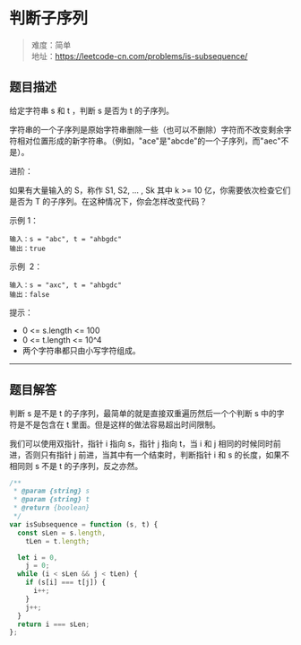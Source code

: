 # 判断子序列

> 难度：简单  
> 地址：https://leetcode-cn.com/problems/is-subsequence/

## 题目描述

给定字符串 s 和 t ，判断 s 是否为 t 的子序列。

字符串的一个子序列是原始字符串删除一些（也可以不删除）字符而不改变剩余字符相对位置形成的新字符串。（例如，"ace"是"abcde"的一个子序列，而"aec"不是）。

进阶：

如果有大量输入的 S，称作 S1, S2, ... , Sk 其中 k >= 10 亿，你需要依次检查它们是否为 T 的子序列。在这种情况下，你会怎样改变代码？

示例 1：

```
输入：s = "abc", t = "ahbgdc"
输出：true
```

示例  2：

```
输入：s = "axc", t = "ahbgdc"
输出：false
```

提示：

- 0 <= s.length <= 100
- 0 <= t.length <= 10^4
- 两个字符串都只由小写字符组成。

---

## 题目解答

判断 s 是不是 t 的子序列，最简单的就是直接双重遍历然后一个个判断 s 中的字符是不是包含在 t 里面。但是这样的做法容易超出时间限制。

我们可以使用双指针，指针 i 指向 s，指针 j 指向 t，当 i 和 j 相同的时候同时前进，否则只有指针 j 前进，当其中有一个结束时，判断指针 i 和 s 的长度，如果不相同则 s 不是 t 的子序列，反之亦然。

```javascript
/**
 * @param {string} s
 * @param {string} t
 * @return {boolean}
 */
var isSubsequence = function (s, t) {
  const sLen = s.length,
    tLen = t.length;

  let i = 0,
    j = 0;
  while (i < sLen && j < tLen) {
    if (s[i] === t[j]) {
      i++;
    }
    j++;
  }
  return i === sLen;
};
```
